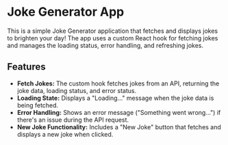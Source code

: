 # Joke Generator App

This is a simple Joke Generator application that fetches and displays jokes to brighten your day! The app uses a custom React hook for fetching jokes and manages the loading status, error handling, and refreshing jokes.

## Features

- **Fetch Jokes:** The custom hook fetches jokes from an API, returning the joke data, loading status, and error status.
- **Loading State:** Displays a "Loading..." message when the joke data is being fetched.
- **Error Handling:** Shows an error message ("Something went wrong…") if there's an issue during the API request.
- **New Joke Functionality:** Includes a "New Joke" button that fetches and displays a new joke when clicked.
